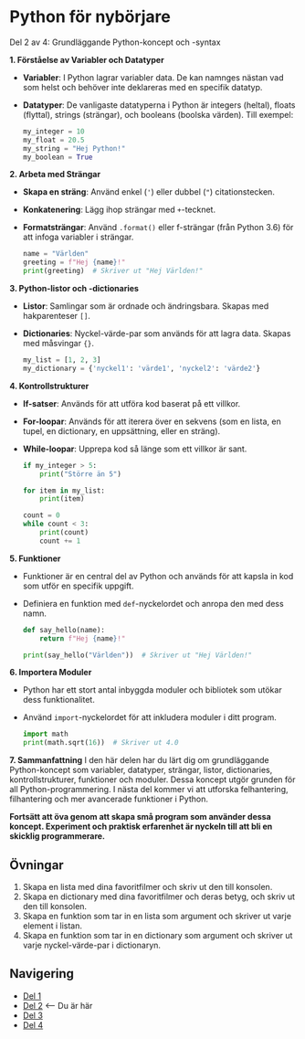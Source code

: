# Python för nybörjare

Del 2 av 4: Grundläggande Python-koncept och -syntax

**1. Förståelse av Variabler och Datatyper**

- **Variabler**: I Python lagrar variabler data. De kan namnges nästan vad som helst och behöver inte deklareras med en specifik datatyp.
- **Datatyper**: De vanligaste datatyperna i Python är integers (heltal), floats (flyttal), strings (strängar), och booleans (boolska värden). Till exempel:

     ```python
     my_integer = 10
     my_float = 20.5
     my_string = "Hej Python!"
     my_boolean = True
     ```

**2. Arbeta med Strängar**

- **Skapa en sträng**: Använd enkel (`'`) eller dubbel (`"`) citationstecken.
- **Konkatenering**: Lägg ihop strängar med `+`-tecknet.
- **Formatsträngar**: Använd `.format()` eller f-strängar (från Python 3.6) för att infoga variabler i strängar.

     ```python
     name = "Världen"
     greeting = f"Hej {name}!"
     print(greeting)  # Skriver ut "Hej Världen!"
     ```

**3. Python-listor och -dictionaries**

- **Listor**: Samlingar som är ordnade och ändringsbara. Skapas med hakparenteser `[]`.
- **Dictionaries**: Nyckel-värde-par som används för att lagra data. Skapas med måsvingar `{}`.

     ```python
     my_list = [1, 2, 3]
     my_dictionary = {'nyckel1': 'värde1', 'nyckel2': 'värde2'}
     ```

**4. Kontrollstrukturer**

- **If-satser**: Används för att utföra kod baserat på ett villkor.
- **For-loopar**: Används för att iterera över en sekvens (som en lista, en tupel, en dictionary, en uppsättning, eller en sträng).
- **While-loopar**: Upprepa kod så länge som ett villkor är sant.

     ```python
     if my_integer > 5:
         print("Större än 5")
     
     for item in my_list:
         print(item)

     count = 0
     while count < 3:
         print(count)
         count += 1
     ```

**5. Funktioner**

- Funktioner är en central del av Python och används för att kapsla in kod som utför en specifik uppgift.
- Definiera en funktion med `def`-nyckelordet och anropa den med dess namn.

     ```python
     def say_hello(name):
         return f"Hej {name}!"

     print(say_hello("Världen"))  # Skriver ut "Hej Världen!"
     ```

**6. Importera Moduler**

- Python har ett stort antal inbyggda moduler och bibliotek som utökar dess funktionalitet.
- Använd `import`-nyckelordet för att inkludera moduler i ditt program.

     ```python
     import math
     print(math.sqrt(16))  # Skriver ut 4.0
     ```

**7. Sammanfattning**
I den här delen har du lärt dig om grundläggande Python-koncept som variabler, datatyper, strängar, listor, dictionaries, kontrollstrukturer, funktioner och moduler. Dessa koncept utgör grunden för all Python-programmering. I nästa del kommer vi att utforska felhantering, filhantering och mer avancerade funktioner i Python.

**Fortsätt att öva genom att skapa små program som använder dessa koncept. Experiment och praktisk erfarenhet är nyckeln till att bli en skicklig programmerare.**

## Övningar

1. Skapa en lista med dina favoritfilmer och skriv ut den till konsolen.
2. Skapa en dictionary med dina favoritfilmer och deras betyg, och skriv ut den till konsolen.
3. Skapa en funktion som tar in en lista som argument och skriver ut varje element i listan.
4. Skapa en funktion som tar in en dictionary som argument och skriver ut varje nyckel-värde-par i dictionaryn.


## Navigering

- [Del 1](./guide-del-1.md)
- [Del 2](./guide-del-2.md) <-- Du är här
- [Del 3](./guide-del-3.md)
- [Del 4](./guide-del-4.md)